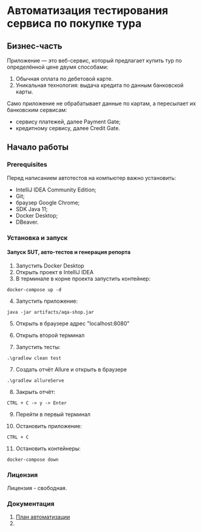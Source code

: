 # Автоматизация тестирования сервиса по покупке тура

## Бизнес-часть
Приложение — это веб-сервис, который предлагает купить тур по определённой цене двумя способами:

1. Обычная оплата по дебетовой карте.
2. Уникальная технология: выдача кредита по данным банковской карты.

Само приложение не обрабатывает данные по картам, а пересылает их банковским сервисам:

* сервису платежей, далее Payment Gate;
* кредитному сервису, далее Credit Gate.

## Начало работы
### Prerequisites

Перед написанием автотестов на компьютер важно установить:
* IntelliJ IDEA Community Edition;
* Git;
* браузер Google Chrome;
* SDK Java 11;
* Docker Desktop;
* DBeaver.

### Установка и запуск

#### Запуск SUT, авто-тестов и генерация репорта

1. Запустить Docker Desktop
2. Открыть проект в IntelliJ IDEA
3. В терминале в корне проекта запустить контейнер:

`docker-compose up -d`

4. Запустить приложение:

`java -jar artifacts/aqa-shop.jar`

5. Открыть в браузере адрес "localhost:8080"

5. Открыть второй терминал

6. Запустить тесты:

`.\gradlew clean test`

7. Создать отчёт Allure и открыть в браузере

`.\gradlew allureServe`

8. Закрыть отчёт:

`CTRL + C -> y -> Enter`

9. Перейти в первый терминал

10. Остановить приложение:

`CTRL + C`

11. Остановить контейнеры:

`docker-compose down`

### Лицензия
Лицензия - свободная.

### Документация
1. [План автоматизации](https://github.com/yulialener/CourseWork/blob/2d8a5e4a361471084de476389a528800af11ff7e/docs/Plan.md)
2. 

